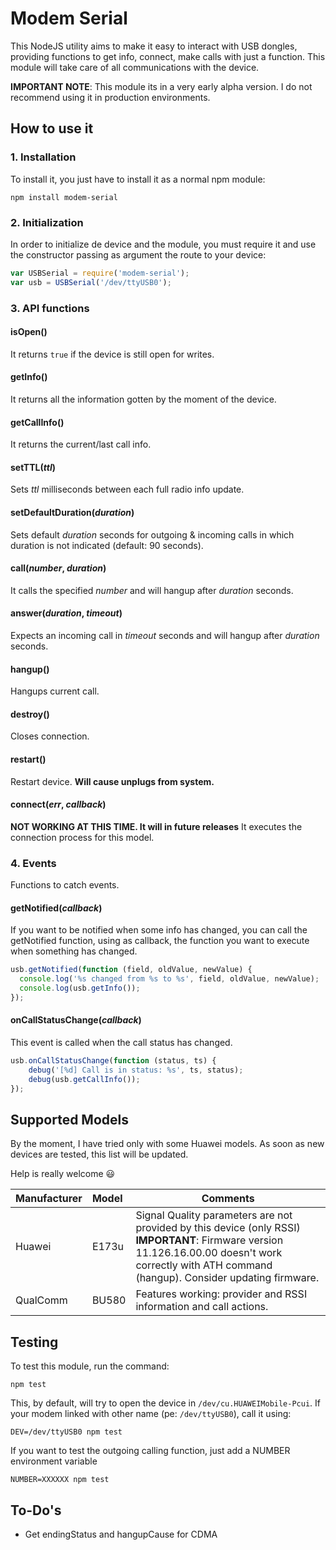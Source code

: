 # Modem Serial
This NodeJS utility aims to make it easy to interact with USB dongles, providing functions to get info, connect, make calls with just a function. This module will take care of all communications with the device.

**IMPORTANT NOTE**: This module its in a very early alpha version. I do not recommend using it in production environments.

## How to use it

### 1. Installation
To install it, you just have to install it as a normal npm module:

```shell
npm install modem-serial
```

### 2. Initialization
In order to initialize de device and the module, you must require it and use the constructor passing as argument the route to your device:

```javascript
var USBSerial = require('modem-serial');
var usb = USBSerial('/dev/ttyUSB0');
```

### 3. API functions
#### isOpen()
It returns `true` if the device is still open for writes.
#### getInfo()
It returns all the information gotten by the moment of the device.
#### getCallInfo()
It returns the current/last call info.
#### setTTL(*ttl*)
Sets *ttl* milliseconds between each full radio info update.
#### setDefaultDuration(*duration*)
Sets default *duration* seconds for outgoing & incoming calls in which duration is not indicated (default: 90 seconds).
#### call(*number*, *duration*)
It calls the specified *number* and will hangup after *duration* seconds.
#### answer(*duration*, *timeout*)
Expects an incoming call in *timeout* seconds and will hangup after *duration* seconds.
#### hangup()
Hangups current call.
#### destroy()
Closes connection.
#### restart()
Restart device.
**Will cause unplugs from system.**
#### connect(*err*, *callback*)
**NOT WORKING AT THIS TIME. It will in future releases**
It executes the connection process for this model.

### 4. Events
Functions to catch events.
#### getNotified(*callback*)
If you want to be notified when some info has changed, you can call the getNotified function, using as callback, the function you want to execute when something has changed.
```javascript
usb.getNotified(function (field, oldValue, newValue) {
  console.log('%s changed from %s to %s', field, oldValue, newValue);
  console.log(usb.getInfo());
});
```
#### onCallStatusChange(*callback*)
This event is called when the call status has changed.
```javascript
usb.onCallStatusChange(function (status, ts) {
	debug('[%d] Call is in status: %s', ts, status);
	debug(usb.getCallInfo());
});
```

## Supported Models
By the moment, I have tried only with some Huawei models. As soon as new devices are tested, this list will be updated.

Help is really welcome :smiley:

| Manufacturer | Model | Comments |
|:---|:---|---|
|Huawei| E173u | Signal Quality parameters are not provided by this device (only RSSI)<br>**IMPORTANT**: Firmware version 11.126.16.00.00 doesn't work correctly with ATH command (hangup). Consider updating firmware. |
|QualComm| BU580 | Features working: provider and RSSI information and call actions. |

## Testing
To test this module, run the command:
```shell
npm test
```
This, by default, will try to open the device in `/dev/cu.HUAWEIMobile-Pcui`. If your modem linked with other name (pe: `/dev/ttyUSB0`), call it using:
```shell
DEV=/dev/ttyUSB0 npm test
```

If you want to test the outgoing calling function, just add a NUMBER environment variable
```shell
NUMBER=XXXXXX npm test
```

## To-Do's
- Get endingStatus and hangupCause for CDMA
